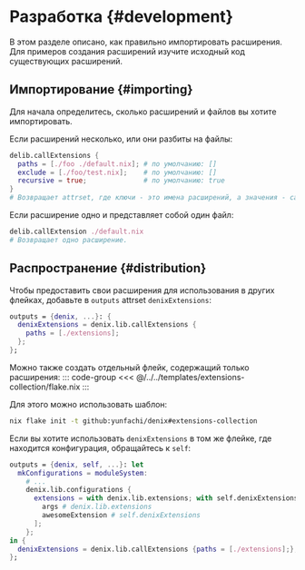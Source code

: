 # Разработка {#development}
В этом разделе описано, как правильно импортировать расширения. Для примеров создания расширений изучите исходный код существующих расширений.

## Импортирование {#importing}
Для начала определитесь, сколько расширений и файлов вы хотите импортировать.

Если расширений несколько, или они разбиты на файлы:

```nix
delib.callExtensions {
  paths = [./foo ./default.nix]; # по умолчанию: []
  exclude = [./foo/test.nix];    # по умолчанию: []
  recursive = true;              # по умолчанию: true
}
# Возвращает attrset, где ключи - это имена расширений, а значения - сами расширения.
```

Если расширение одно и представляет собой один файл:

```nix
delib.callExtension ./default.nix
# Возвращает одно расширение.
```

## Распространение {#distribution}
Чтобы предоставить свои расширения для использования в других флейках, добавьте в `outputs` attrset `denixExtensions`:

```nix
outputs = {denix, ...}: {
  denixExtensions = denix.lib.callExtensions {
    paths = [./extensions];
  };
};
```

Можно также создать отдельный флейк, содержащий только расширения:
::: code-group
<<< @/../../templates/extensions-collection/flake.nix
:::

Для этого можно использовать шаблон:

```sh
nix flake init -t github:yunfachi/denix#extensions-collection
```

Если вы хотите использовать `denixExtensions` в том же флейке, где находится конфигурация, обращайтесь к `self`:

```nix
outputs = {denix, self, ...}: let
  mkConfigurations = moduleSystem:
    # ...
    denix.lib.configurations {
      extensions = with denix.lib.extensions; with self.denixExtensions; [
        args # denix.lib.extensions
        awesomeExtension # self.denixExtensions
      ];
    };
in {
  denixExtensions = denix.lib.callExtensions {paths = [./extensions];};
};
```
